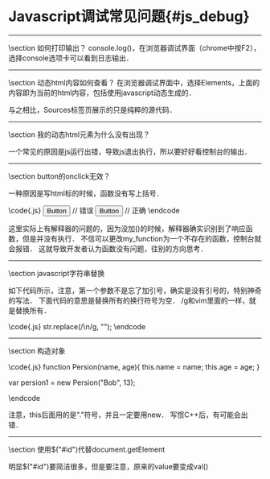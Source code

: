 Javascript调试常见问题{#js_debug}
===============================

<hr>
\section 如何打印输出？
console.log()，在浏览器调试界面（chrome中按F2），选择console选项卡可以看到日志输出．

<hr>
\section 动态html内容如何查看？
在浏览器调试界面中，选择Elements，上面的内容即为当前的html内容，包括使用javascript动态生成的．

与之相比，Sources标签页展示的只是纯粹的源代码．

<hr>
\section 我的动态html元素为什么没有出现？

一个常见的原因是js运行出错，导致js退出执行，所以要好好看控制台的输出．

<hr>
\section button的onclick无效？

一种原因是写html标的时候，函数没有写上括号．

\code{.js}
<button onclick="my_function"> Button </button>     // 错误
<button onclick="my_function()"> Button </button>     // 正确
\endcode

这里实际上有解释器的问题的，因为没加()的时候，解释器确实识别到了响应函数，但是并没有执行．
不信可以更改my_function为一个不存在的函数，控制台就会报错．
这就导致开发者认为函数没有问题，往别的方向思考．

<hr>
\section javascript字符串替换

如下代码所示，注意，第一个参数不是忘了加引号，确实是没有引号的，特别神奇的写法．
下面代码的意思是替换所有的换行符号为空．
/g和vim里面的一样，就是替换所有．

\code{.js}
    str.replace(/\n/g, "");
\endcode

<hr>
\section 构造对象

\code{.js}
function Persion(name, age){
    this.name = name;
    this.age = age;
}

var persion1 = new Persion("Bob", 13);

\endcode

注意，this后面用的是"."符号，并且一定要用new．
写惯C++后，有可能会出错．

<hr>
\section 使用$("#id")代替document.getElement

明显$("#id")要简洁很多，但是要注意，原来的value要变成val()